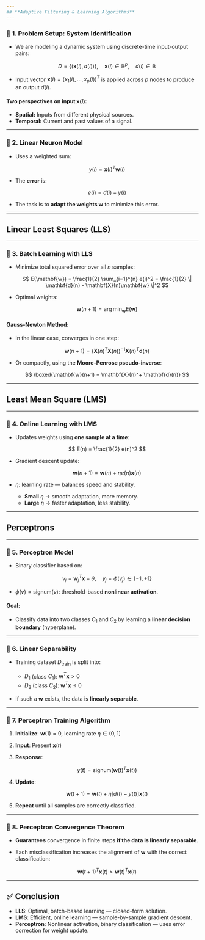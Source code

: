 ```yaml
---
## **Adaptive Filtering & Learning Algorithms**
---
```


### 🔹 **1. Problem Setup: System Identification**

- We are modeling a dynamic system using discrete-time input-output pairs:

  $$
  D = \left\{(\mathbf{x}(i), d(i))\right\}, \quad \mathbf{x}(i) \in \mathbb{R}^p, \quad d(i) \in \mathbb{R}
  $$

- Input vector $\mathbf{x}(i) = (x_1(i), ..., x_p(i))^T$ is applied across $p$ nodes to produce an output $d(i)$.

#### **Two perspectives on input $\mathbf{x}(i)$:**

- **Spatial:** Inputs from different physical sources.
- **Temporal:** Current and past values of a signal.

---

### 🔹 **2. Linear Neuron Model**

- Uses a weighted sum:

  $$
  y(i) = \mathbf{x}(i)^T \mathbf{w}(i)
  $$

- The **error** is:

  $$
  e(i) = d(i) - y(i)
  $$

- The task is to **adapt the weights $\mathbf{w}$** to minimize this error.

---

## **Linear Least Squares (LLS)**

---

### 🔹 **3. Batch Learning with LLS**

- Minimize total squared error over all $n$ samples:

  $$
  E(\mathbf{w}) = \frac{1}{2} \sum_{i=1}^{n} e(i)^2 = \frac{1}{2} \| \mathbf{d}(n) - \mathbf{X}(n)\mathbf{w} \|^2
  $$

- Optimal weights:

  $$
  \mathbf{w}(n+1) = \arg\min_{\mathbf{w}} E(\mathbf{w})
  $$

#### **Gauss-Newton Method:**

- In the linear case, converges in one step:

  $$
  \mathbf{w}(n+1) = \left(\mathbf{X}(n)^T \mathbf{X}(n)\right)^{-1} \mathbf{X}(n)^T \mathbf{d}(n)
  $$

- Or compactly, using the **Moore-Penrose pseudo-inverse**:

  $$
  \boxed{\mathbf{w}(n+1) = \mathbf{X}(n)^+ \mathbf{d}(n)}
  $$

---

## **Least Mean Square (LMS)**

---

### 🔹 **4. Online Learning with LMS**

- Updates weights using **one sample at a time**:

  $$
  E(n) = \frac{1}{2} e(n)^2
  $$

- Gradient descent update:

  $$
  \mathbf{w}(n+1) = \mathbf{w}(n) + \eta e(n) \mathbf{x}(n)
  $$

- $\eta$: learning rate — balances speed and stability.

  - **Small** $\eta$ → smooth adaptation, more memory.
  - **Large** $\eta$ → faster adaptation, less stability.

---

## **Perceptrons**

---

### 🔹 **5. Perceptron Model**

- Binary classifier based on:

  $$
  v_j = \mathbf{w}_j^T \mathbf{x} - \theta, \quad y_j = \phi(v_j) \in \{-1, +1\}
  $$

- $\phi(v) = \text{signum}(v)$: threshold-based **nonlinear activation**.

#### **Goal:**

- Classify data into two classes $C_1$ and $C_2$ by learning a **linear decision boundary** (hyperplane).

---

### 🔹 **6. Linear Separability**

- Training dataset $D_{\text{train}}$ is split into:

  - $D_1$ (class $C_1$): $\mathbf{w}^T \mathbf{x} > 0$
  - $D_2$ (class $C_2$): $\mathbf{w}^T \mathbf{x} \leq 0$

- If such a $\mathbf{w}$ exists, the data is **linearly separable**.

---

### 🔹 **7. Perceptron Training Algorithm**

1. **Initialize**: $\mathbf{w}(1) = 0$, learning rate $\eta \in (0,1]$
2. **Input**: Present $\mathbf{x}(t)$
3. **Response**:

   $$
   y(t) = \text{signum}(\mathbf{w}(t)^T \mathbf{x}(t))
   $$

4. **Update**:

   $$
   \mathbf{w}(t+1) = \mathbf{w}(t) + \eta \left[d(t) - y(t)\right] \mathbf{x}(t)
   $$

5. **Repeat** until all samples are correctly classified.

---

### 🔹 **8. Perceptron Convergence Theorem**

- **Guarantees** convergence in finite steps **if the data is linearly separable**.
- Each misclassification increases the alignment of $\mathbf{w}$ with the correct classification:

  $$
  \mathbf{w}(t+1)^T \mathbf{x}(t) > \mathbf{w}(t)^T \mathbf{x}(t)
  $$

---

## ✅ **Conclusion**

- **LLS**: Optimal, batch-based learning — closed-form solution.
- **LMS**: Efficient, online learning — sample-by-sample gradient descent.
- **Perceptron**: Nonlinear activation, binary classification — uses error correction for weight update.
